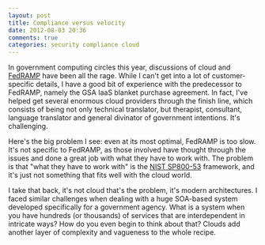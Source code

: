 ```yaml
---
layout: post
title: Compliance versus velocity
date: 2012-08-03 20:36
comments: true
categories: security compliance cloud
---
```


In government computing circles this year, discussions of cloud and [FedRAMP](http://www.gsa.gov/portal/category/102371) have been all the rage.
While I can't get into a lot of customer-specific details, I have a good bit of experience with the predecessor to FedRAMP, namely the GSA IaaS blanket purchase agreement.
In fact, I've helped get several enormous cloud providers through the finish line, which consists of being not only technical translator, but therapist, consultant, language translator and general divinator of government intentions.
It's challenging.

Here's the big problem I see: even at its most optimal, FedRAMP is too slow. 
It's not specific to FedRAMP, as those involved have thought through the issues and done a great job with what they have to work with.
The problem is that "what they have to work with" is the [NIST SP800-53](http://www.gsa.gov/portal/content/190333) framework, and it's just not something that fits well with the cloud world.

I take that back, it's not cloud that's the problem, it's modern architectures.
I faced similar challenges when dealing with a huge SOA-based system developed specifically for a government agency.
What is a system when you have hundreds (or thousands) of services that are interdependent in intricate ways? 
How do you even begin to think about that? 
Clouds add another layer of complexity and vagueness to the whole recipe.

